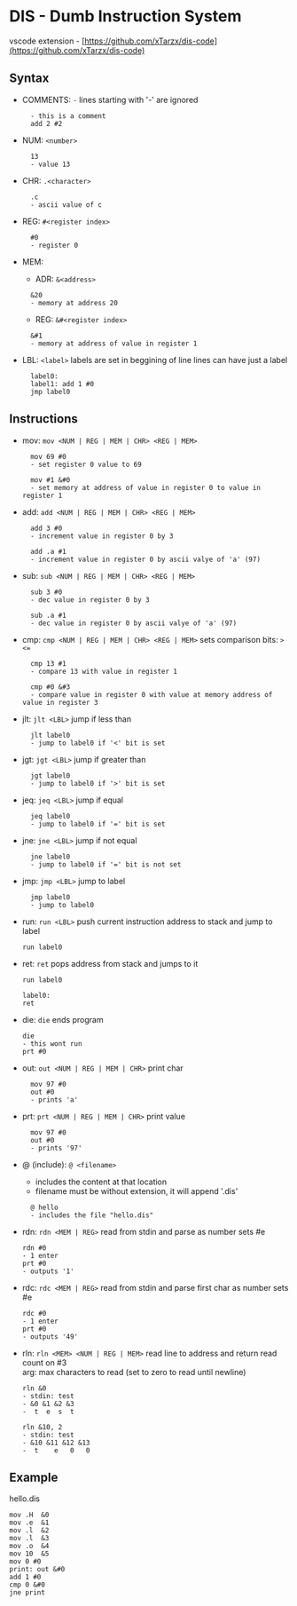 # DIS - Dumb Instruction System

vscode extension - [https://github.com/xTarzx/dis-code](https://github.com/xTarzx/dis-code)


## Syntax

-   COMMENTS: `-`
    lines starting with '-' are ignored

    ```
      - this is a comment
      add 2 #2
    ```

-   NUM: `<number>`
    ```
      13
      - value 13
    ```
-   CHR: `.<character>`
    ```
      .c
      - ascii value of c
    ```
-   REG: `#<register index>`

    ```
      #0
      - register 0
    ```

-   MEM:

    -   ADR: `&<address>`

    ```
      &20
      - memory at address 20
    ```

    -   REG: `&#<register index>`

    ```
      &#1
      - memory at address of value in register 1
    ```

-   LBL: `<label>`
    labels are set in beggining of line
    lines can have just a label
    ```
      label0:
      label1: add 1 #0
      jmp label0
    ```

## Instructions

-   mov: `mov <NUM | REG | MEM | CHR> <REG | MEM>`

    ```
      mov 69 #0
      - set register 0 value to 69

      mov #1 &#0
      - set memory at address of value in register 0 to value in register 1
    ```

-   add: `add <NUM | REG | MEM | CHR> <REG | MEM>`

    ```
      add 3 #0
      - increment value in register 0 by 3

      add .a #1
      - increment value in register 0 by ascii valye of 'a' (97)
    ```

-   sub: `sub <NUM | REG | MEM | CHR> <REG | MEM>`

    ```
      sub 3 #0
      - dec value in register 0 by 3

      sub .a #1
      - dec value in register 0 by ascii valye of 'a' (97)
    ```

-   cmp: `cmp <NUM | REG | MEM | CHR> <REG | MEM>`
    sets comparison bits: `><=`

    ```
      cmp 13 #1
      - compare 13 with value in register 1

      cmp #0 &#3
      - compare value in register 0 with value at memory address of value in register 3
    ```

-   jlt: `jlt <LBL>`
    jump if less than

    ```
      jlt label0
      - jump to label0 if '<' bit is set
    ```

-   jgt: `jgt <LBL>`
    jump if greater than

    ```
      jgt label0
      - jump to label0 if '>' bit is set
    ```

-   jeq: `jeq <LBL>`
    jump if equal

    ```
      jeq label0
      - jump to label0 if '=' bit is set
    ```

-   jne: `jne <LBL>`
    jump if not equal

    ```
      jne label0
      - jump to label0 if '=' bit is not set
    ```

-   jmp: `jmp <LBL>`
    jump to label

    ```
      jmp label0
      - jump to label0
    ```

-   run: `run <LBL>`
    push current instruction address to stack and jump to label

    ```
    run label0
    ```

-   ret: `ret`
    pops address from stack and jumps to it

    ```
    run label0

    label0:
    ret
    ```

-   die: `die`
    ends program

    ```
    die
    - this wont run
    prt #0

    ```

-   out: `out <NUM | REG | MEM | CHR>`
    print char
    ```
      mov 97 #0
      out #0
      - prints 'a'
    ```
-   prt: `prt <NUM | REG | MEM | CHR>`
    print value

    ```
      mov 97 #0
      out #0
      - prints '97'
    ```

-   @ (include): `@ <filename>`

    -   includes the content at that location<br>
    -   filename must be without extension, it will append '.dis'

    ```
      @ hello
      - includes the file "hello.dis"
    ```

-   rdn: `rdn <MEM | REG>`
    read from stdin and parse as number
    sets #e

    ```
    rdn #0
    - 1 enter
    prt #0
    - outputs '1'
    ```

-   rdc: `rdc <MEM | REG>`
    read from stdin and parse first char as number
    sets #e

    ```
    rdc #0
    - 1 enter
    prt #0
    - outputs '49'
    ```

-   rln: `rln <MEM> <NUM | REG | MEM>`
    read line to address and return read count on #3<br>
    arg: max characters to read (set to zero to read until newline)

    ```
    rln &0
    - stdin: test
    - &0 &1 &2 &3
    -  t  e  s  t

    rln &10, 2
    - stdin: test
    - &10 &11 &12 &13
    -  t    e   0   0
    ```

## Example

hello.dis

```
mov .H  &0
mov .e  &1
mov .l  &2
mov .l  &3
mov .o  &4
mov 10  &5
mov 0 #0
print: out &#0
add 1 #0
cmp 0 &#0
jne print
```
